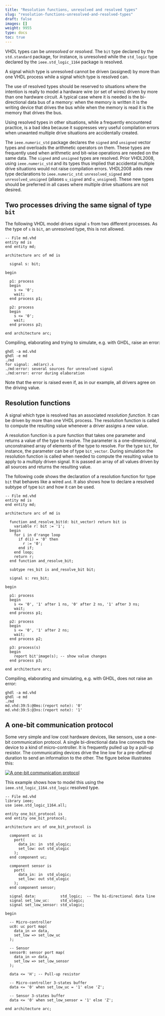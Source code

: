 ```yaml
---
title: "Resolution functions, unresolved and resolved types"
slug: "resolution-functions-unresolved-and-resolved-types"
draft: false
images: []
weight: 9955
type: docs
toc: true
---
```


VHDL types can be *unresolved* or *resolved*. The `bit` type declared by the `std.standard` package, for instance, is unresolved while the `std_logic` type declared by the `ieee.std_logic_1164` package is resolved.

A signal which type is unresolved cannot be driven (assigned) by more than one VHDL process while a signal which type is resolved can.

The use of resolved types should be reserved to situations where the intention is really to model a hardware wire (or set of wires) driven by more than one hardware circuit. A typical case where it is needed is the bi-directional data bus of a memory: when the memory is written it is the writing device that drives the bus while when the memory is read it is the memory that drives the bus.

Using resolved types in other situations, while a frequently encountered practice, is a bad idea because it suppresses very useful compilation errors when unwanted multiple drive situations are accidentally created.

The `ieee.numeric_std` package declares the `signed` and `unsigned` vector types and overloads the arithmetic operators on them. These types are frequently used when arithmetic and bit-wise operations are needed on the same data. The `signed` and `unsigned` types are resolved. Prior VHDL2008, using `ieee.numeric_std` and its types thus implied that accidental multiple drive situations would not raise compilation errors. VHDL2008 adds new type declarations to `ieee.numeric_std`: `unresolved_signed` and `unresolved_unsigned` (aliases `u_signed` and `u_unsigned`). These new types should be preferred in all cases where multiple drive situations are not desired.

## Two processes driving the same signal of type `bit`
The following VHDL model drives signal `s` from two different processes. As the type of `s` is `bit`, an unresolved type, this is not allowed.

    -- File md.vhd
    entity md is
    end entity md;
    
    architecture arc of md is
    
      signal s: bit;
    
    begin
    
      p1: process
      begin
        s <= '0';
        wait;
      end process p1;
    
      p2: process
      begin
        s <= '0';
        wait;
      end process p2;
    
    end architecture arc;

Compiling, elaborating and trying to simulate, e.g. with GHDL, raise an error:

    ghdl -a md.vhd
    ghdl -e md
    ./md
    for signal: .md(arc).s
    ./md:error: several sources for unresolved signal
    ./md:error: error during elaboration

Note that the error is raised even if, as in our example, all drivers agree on the driving value.

## Resolution functions
A signal which type is resolved has an associated *resolution function*. It can be driven by more than one VHDL process. The resolution function is called to compute the resulting value whenever a driver assigns a new value.

A resolution function is a pure function that takes one parameter and returns a value of the type to resolve. The parameter is a one-dimensional, unconstrained array of elements of the type to resolve. For the type `bit`, for instance, the parameter can be of type `bit_vector`. During simulation the resolution function is called when needed to compute the resulting value to apply to a multiply driven signal. It is passed an array of all values driven by all sources and returns the resulting value.

The following code shows the declaration of a resolution function for type `bit` that behaves like a wired `and`. It also shows how to declare a resolved subtype of type `bit` and how it can be used.

    -- File md.vhd
    entity md is
    end entity md;
    
    architecture arc of md is
    
      function and_resolve_bit(d: bit_vector) return bit is
        variable r: bit := '1';
      begin
        for i in d'range loop
          if d(i) = '0' then
            r := '0';
          end if;
        end loop;
        return r;
      end function and_resolve_bit;
    
      subtype res_bit is and_resolve_bit bit;
    
      signal s: res_bit;
    
    begin
    
      p1: process
      begin
        s <= '0', '1' after 1 ns, '0' after 2 ns, '1' after 3 ns;
        wait;
      end process p1;
    
      p2: process
      begin
        s <= '0', '1' after 2 ns;
        wait;
      end process p2;
    
      p3: process(s)
      begin
        report bit'image(s); -- show value changes
      end process p3;
    
    end architecture arc;

Compiling, elaborating and simulating, e.g. with GHDL, does not raise an error:

    ghdl -a md.vhd
    ghdl -e md
    ./md
    md.vhd:39:5:@0ms:(report note): '0'
    md.vhd:39:5:@3ns:(report note): '1'

## A one-bit communication protocol
Some very simple and low cost hardware devices, like sensors, use a one-bit communication protocol. A single bi-directional data line connects the device to a kind of micro-controller. It is frequently pulled up by a pull-up resistor. The communicating devices drive the line low for a pre-defined duration to send an information to the other. The figure below illustrates this:

[![A one-bit communication protocol][1]][1]

This example shows how to model this using the `ieee.std_logic_1164.std_logic` resolved type.

    -- File md.vhd
    library ieee;
    use ieee.std_logic_1164.all;
    
    entity one_bit_protocol is
    end entity one_bit_protocol;
    
    architecture arc of one_bit_protocol is
    
      component uc is
        port(
          data_in: in  std_ulogic;
          set_low: out std_ulogic
        );
      end component uc;
    
      component sensor is
        port(
          data_in: in  std_ulogic;
          set_low: out std_ulogic
        );
      end component sensor;
    
      signal data:           std_logic;  -- The bi-directional data line
      signal set_low_uc:     std_ulogic;
      signal set_low_sensor: std_ulogic;
    
    begin
    
      -- Micro-controller
      uc0: uc port map(
        data_in => data,
        set_low => set_low_uc
      );
    
      -- Sensor
      sensor0: sensor port map(
        data_in => data,
        set_low => set_low_sensor
      );
    
      data <= 'H'; -- Pull-up resistor
    
      -- Micro-controller 3-states buffer
      data <= '0' when set_low_uc = '1' else 'Z';
    
      -- Sensor 3-states buffer
      data <= '0' when set_low_sensor = '1' else 'Z';
    
    end architecture arc;

  [1]: https://i.stack.imgur.com/I0i2n.png

